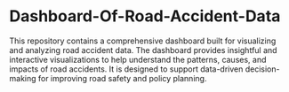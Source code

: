 # Dashboard-Of-Road-Accident-Data
This repository contains a comprehensive dashboard built for visualizing and analyzing road accident data. The dashboard provides insightful and interactive visualizations to help understand the patterns, causes, and impacts of road accidents. It is designed to support data-driven decision-making for improving road safety and policy planning.
